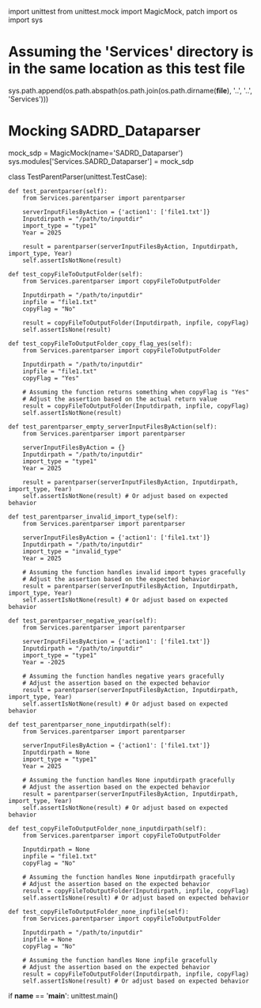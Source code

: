 import unittest
from unittest.mock import MagicMock, patch
import os
import sys

# Assuming the 'Services' directory is in the same location as this test file
sys.path.append(os.path.abspath(os.path.join(os.path.dirname(__file__), '..', '..', 'Services')))

# Mocking SADRD_Dataparser
mock_sdp = MagicMock(name='SADRD_Dataparser')
sys.modules['Services.SADRD_Dataparser'] = mock_sdp

class TestParentParser(unittest.TestCase):

    def test_parentparser(self):
        from Services.parentparser import parentparser

        serverInputFilesByAction = {'action1': ['file1.txt']}
        Inputdirpath = "/path/to/inputdir"
        import_type = "type1"
        Year = 2025

        result = parentparser(serverInputFilesByAction, Inputdirpath, import_type, Year)
        self.assertIsNotNone(result)

    def test_copyFileToOutputFolder(self):
        from Services.parentparser import copyFileToOutputFolder

        Inputdirpath = "/path/to/inputdir"
        inpfile = "file1.txt"
        copyFlag = "No"

        result = copyFileToOutputFolder(Inputdirpath, inpfile, copyFlag)
        self.assertIsNone(result)

    def test_copyFileToOutputFolder_copy_flag_yes(self):
        from Services.parentparser import copyFileToOutputFolder

        Inputdirpath = "/path/to/inputdir"
        inpfile = "file1.txt"
        copyFlag = "Yes"

        # Assuming the function returns something when copyFlag is "Yes"
        # Adjust the assertion based on the actual return value
        result = copyFileToOutputFolder(Inputdirpath, inpfile, copyFlag)
        self.assertIsNotNone(result)

    def test_parentparser_empty_serverInputFilesByAction(self):
        from Services.parentparser import parentparser

        serverInputFilesByAction = {}
        Inputdirpath = "/path/to/inputdir"
        import_type = "type1"
        Year = 2025

        result = parentparser(serverInputFilesByAction, Inputdirpath, import_type, Year)
        self.assertIsNotNone(result) # Or adjust based on expected behavior

    def test_parentparser_invalid_import_type(self):
        from Services.parentparser import parentparser

        serverInputFilesByAction = {'action1': ['file1.txt']}
        Inputdirpath = "/path/to/inputdir"
        import_type = "invalid_type"
        Year = 2025

        # Assuming the function handles invalid import types gracefully
        # Adjust the assertion based on the expected behavior
        result = parentparser(serverInputFilesByAction, Inputdirpath, import_type, Year)
        self.assertIsNotNone(result) # Or adjust based on expected behavior

    def test_parentparser_negative_year(self):
        from Services.parentparser import parentparser

        serverInputFilesByAction = {'action1': ['file1.txt']}
        Inputdirpath = "/path/to/inputdir"
        import_type = "type1"
        Year = -2025

        # Assuming the function handles negative years gracefully
        # Adjust the assertion based on the expected behavior
        result = parentparser(serverInputFilesByAction, Inputdirpath, import_type, Year)
        self.assertIsNotNone(result) # Or adjust based on expected behavior

    def test_parentparser_none_inputdirpath(self):
        from Services.parentparser import parentparser

        serverInputFilesByAction = {'action1': ['file1.txt']}
        Inputdirpath = None
        import_type = "type1"
        Year = 2025

        # Assuming the function handles None inputdirpath gracefully
        # Adjust the assertion based on the expected behavior
        result = parentparser(serverInputFilesByAction, Inputdirpath, import_type, Year)
        self.assertIsNotNone(result) # Or adjust based on expected behavior

    def test_copyFileToOutputFolder_none_inputdirpath(self):
        from Services.parentparser import copyFileToOutputFolder

        Inputdirpath = None
        inpfile = "file1.txt"
        copyFlag = "No"

        # Assuming the function handles None inputdirpath gracefully
        # Adjust the assertion based on the expected behavior
        result = copyFileToOutputFolder(Inputdirpath, inpfile, copyFlag)
        self.assertIsNone(result) # Or adjust based on expected behavior

    def test_copyFileToOutputFolder_none_inpfile(self):
        from Services.parentparser import copyFileToOutputFolder

        Inputdirpath = "/path/to/inputdir"
        inpfile = None
        copyFlag = "No"

        # Assuming the function handles None inpfile gracefully
        # Adjust the assertion based on the expected behavior
        result = copyFileToOutputFolder(Inputdirpath, inpfile, copyFlag)
        self.assertIsNone(result) # Or adjust based on expected behavior

if __name__ == '__main__':
    unittest.main()
